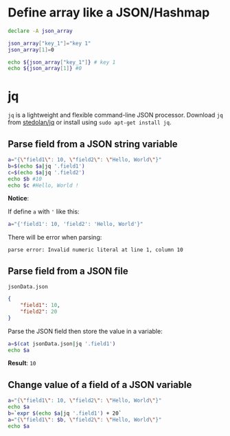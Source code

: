 # Define array like a JSON/Hashmap

```sh
declare -A json_array

json_array["key_1"]="key 1"
json_array[1]=0

echo ${json_array["key_1"]} # key 1
echo ${json_array[1]} #0
```

# jq

``jq`` is a lightweight and flexible command-line JSON processor. Download ``jq`` from [stedolan/jq](https://github.com/stedolan/jq) or install using ``sudo apt-get install jq``.

## Parse field from a JSON string variable

```sh
a="{\"field1\": 10, \"field2\": \"Hello, World\"}"
b=$(echo $a|jq '.field1')
c=$(echo $a|jq '.field2')
echo $b #10
echo $c #Hello, World !
```
**Notice**: 

If define ``a`` with ``'`` like this:

```sh
a="{'field1': 10, 'field2': 'Hello, World'}"
```

There will be error when parsing:

```
parse error: Invalid numeric literal at line 1, column 10
```

## Parse field from a JSON file

``jsonData.json``

```json
{
    "field1": 10,
    "field2": 20
}
```

Parse the JSON field then store the value in a variable:

```sh
a=$(cat jsonData.json|jq '.field1')
echo $a
```

**Result**: ``10``

## Change value of a field of a JSON variable

```sh
a="{\"field1\": 10, \"field2\": \"Hello, World\"}"
echo $a
b=`expr $(echo $a|jq '.field1') + 20`
a="{\"field1\": $b, \"field2\": \"Hello, World\"}"
echo $a
```
